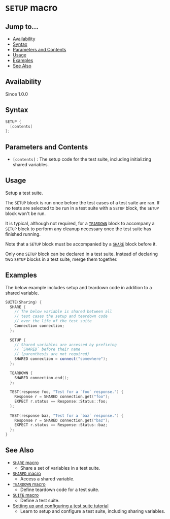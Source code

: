 # `SETUP` macro

## Jump to...
- [Availability](#Availability)
- [Syntax](#Syntax)
- [Parameters and Contents](#Parameters-and-Contents)
- [Usage](#Usage)
- [Examples](#Examples)
- [See Also](#See-Also)

## Availability
Since 1.0.0

## Syntax
``` C++
SETUP {
  [contents]
};
```

## Parameters and Contents
- `[contents]` : The setup code for the test suite, including initializing
  shared variables.

## Usage

Setup a test suite.

The `SETUP` block is run once before the test cases of a test suite are ran.
If no tests are selected to be run in a test suite with a `SETUP` block, the
`SETUP` block won't be run.

It is typical, although not required, for a [`TEARDOWN`](TEARDOWN.md) block to
accompany a `SETUP` block to perform any cleanup necessary once the test suite
has finished running.

Note that a `SETUP` block must be accompanied by a [`SHARE`](SHARE.md) block
before it.

Only one `SETUP` block can be declared in a test suite.
Instead of declaring two `SETUP` blocks in a test suite, merge them together.

## Examples

The below example includes setup and teardown code in addition to a shared
variable.
``` C++
SUITE(Sharing) {
  SHARE {
    // The below variable is shared between all
    // test cases the setup and teardown code
    // over the life of the test suite
    Connection connection;
  };
  
  SETUP {
    // Shared variables are accessed by prefixing
    // `SHARED` before their name
    // (parenthesis are not required)
    SHARED connection = connect("somewhere");
  };
  
  TEARDOWN {
    SHARED connection.end();
  };
  
  TEST(response foo, "Test for a `foo` response.") {
    Response r = SHARED connection.get("foo");
    EXPECT r.status == Response::Status::foo;
  };
  
  TEST(response baz, "Test for a `baz` response.") {
    Response r = SHARED connection.get("baz");
    EXPECT r.status == Response::Status::baz;
  };
}
```

## See Also

- [`SHARE` macro](SHARE.md)
  - Share a set of variables in a test suite.
- [`SHARED` macro](SHARED.md)
  - Access a shared variable.
- [`TEARDOWN` macro](TEARDOWN.md)
  - Define teardown code for a test suite.
- [`SUITE` macro](SUITE.md)
  - Define a test suite.
- [Setting up and configuring a test suite tutorial](../../Tutorials/Intro/TestSuite.md)
  - Learn to setup and configure a test suite, including sharing variables.
